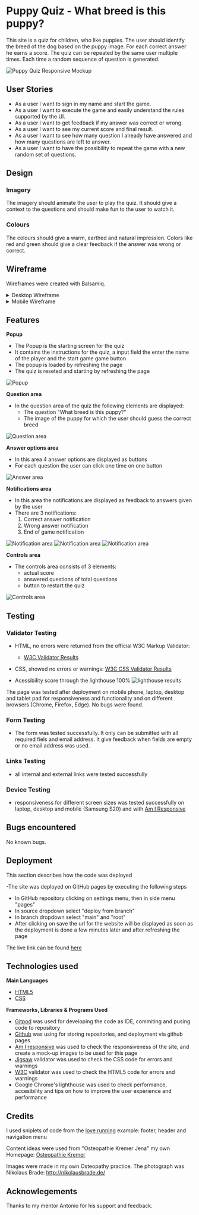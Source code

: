 # Puppy Quiz - What breed is this puppy?

This site is a quiz for children, who like puppies. The user should identify the breed of the dog based on the puppy image. For each correct answer he earns a score. The quiz can be repeated by the same user multiple times. Each time a random sequence of question is generated. 

![Puppy Quiz Responsive Mockup](docs/readme_images/responsive_mockup.PNG)


## User Stories
- As a user I want to sign in my name and start the game. 
- As a user I want to execute the game and easily understand the rules supported by the UI. 
- As a user I want to get feedback if my answer was correct or wrong. 
- As a user I want to see my current score and final result.
- As a user I want to see how many question I already have answered and how many questions are left to answer. 
- As a user I want to have the possibility to repeat the game with a new random set of questions.

## Design

### Imagery
The imagery should animate the user to play the quiz. It should give a context to the questions and should make fun to the user to watch it.

### Colours
The colours should give a warm, earthed and natural impression. Colors like red and green should give a clear feedback if the answer was wrong or correct.

## Wireframe

Wireframes were created with Balsamiq.

<details>

<summary>Desktop Wireframe</summary>

![Desktop Wireframe](docs/wireframes/desktopwireframe_osteopathy.png)
</details>

<details>
<summary>Mobile Wireframe</summary>

![Mobile Wireframe](docs/wireframes/mobilewireframe_osteopathy.png)
</details>


## Features

__Popup__

- The Popup is the starting screen for the quiz
- It contains the instructions for the quiz, a input field the enter the name of the player and the start game game button
- The popup is loaded by refreshing the page
- The quiz is reseted and starting by refreshing the page

![Popup](docs/readme_images/popup.PNG)


__Question area__
  - In the question area of the quiz the following elements are displayed:
    - The question "What breed is this puppy?"
    - The image of the puppy for which the user should guess the correct breed

![Question area](docs/readme_images/questionarea.PNG)


__Answer options area__

  - In this area 4 answer options are displayed as buttons
  - For each question the user can click one time on one button

![Answer area](docs/readme_images/answerarea.PNG) 



__Notifications area__
  - In this area the notifications are displayed as feedback to answers given by the user
  - There are 3 notifications:
    1. Correct answer notification
    2. Wrong answer notification
    3. End of game notification 

![Notification area](docs/readme_images/correctanswer.PNG)
![Notification area](docs/readme_images/wronganswer.PNG)
![Notification area](docs/readme_images/endofgamemessage.PNG)

__Controls area__
 
  -  The controls area consists of 3 elements:
      - actual score
      - answered questions of total questions
      - button to restart the quiz
 
 ![Controls area](docs/readme_images/controlsarea.PNG)

## Testing

### Validator Testing

- HTML, no errors were returned from the official W3C Markup Validator:
  - [W3C Validator Results](https://validator.w3.org/nu/?doc=https%3A%2F%2Fclekremer.github.io%2Fportfolio1_osteopathyKremer%2F)

- CSS, showed no errors or warnings:
[W3C CSS Validator Results](https://jigsaw.w3.org/css-validator/validator?uri=https%3A%2F%2Fclekremer.github.io%2Fportfolio1_osteopathyKremer%2Findex.html&profile=css3svg&usermedium=all&warning=1&vextwarning=&lang=de)
    
 - Acessibility score through the lighthouse 100%
 ![lighthouse results](docs/readme_images/lighthouse.PNG)

The page was tested after deployment on mobile phone, laptop, desktop and tablet pad for responsiveness and functionality and on different browsers (Chrome, Firefox, Edge). No bugs were found. 

### Form Testing
- The form was tested successfully. It only can be submitted with all required fiels and email address. It give feedback when fields are empty or no email address was used.

### Links Testing
- all internal and external links were tested successfully 

    
### Device Testing
- responsiveness for different screen sizes was tested successfully on laptop, desktop and mobile (Samsung S20) and with [Am I Responsive](https://ui.dev/amiresponsive?url=https://clekremer.github.io/portfolio1_osteopathyKremer/)



## Bugs encountered

No known bugs.


## Deployment

This section describes how the code was deployed

-The site was deployed on GitHub pages by executing the following steps
  - In GitHub repository clicking on settings menu, then in side menu "pages"
  - In source dropdown select "deploy from branch"
  - In branch dropdown select "main" and "root"
  - After clicking on save the url for the website will be displayed as soon as the deployment is done a few minutes later and after refreshing the page

  The live link can be found [here](https://clekremer.github.io/portfolio1_osteopathyKremer/index.html)
  
## Technologies used
__Main Languages__

-  [HTML5](https://en.wikipedia.org/wiki/HTML5)
-  [CSS](https://en.wikipedia.org/wiki/CSS)

__Frameworks, Libraries & Programs Used__
- [Gitpod](https://www.gitpod.io/) was used for developing the code as IDE, commiting and pusing code to repository
- [Github](https://github.com/) was using for storing repositories, and deployment via github pages
- [Am I responsive](http://ami.responsivedesign.is/) was used to check the responsiveness of the site, and create a mock-up images to be used for this page
- [Jigsaw](https://jigsaw.w3.org/css-validator/) validator was used to check the CSS code for errors and warnings
- [W3C](https://validator.w3.org/) validator was used to check the HTML5 code for errors and warnings
- Google Chrome's lighthouse was used to check performance, accesibility and tips on how to improve the user experience and performance


## Credits 

I used sniplets of code from the [love running](https://code-institute-org.github.io/love-running-2.0/index.html) example: footer, header and navigation menu 

Content ideas were used from "Osteopathie Kremer Jena" my own Homepage: [Osteopathie Kremer](https://www.osteopathie-jena.net/)

Images were made in my own Osteopathy practice. The photograph was Nikolaus Brade: http://nikolausbrade.de/

## Acknowlegements

Thanks to my mentor Antonio for his support and feedback.